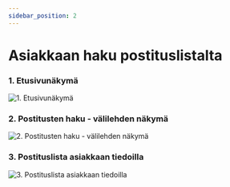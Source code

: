 ```yaml
---
sidebar_position: 2
---
```


# Asiakkaan haku postituslistalta

### 1. Etusivunäkymä

![1. Etusivunäkymä](/img/pikaohjeet/asiakashakuposti1.png)

### 2. Postitusten haku - välilehden näkymä

![2. Postitusten haku - välilehden näkymä](/img/pikaohjeet/asiakashakuposti2.png)

### 3. Postituslista asiakkaan tiedoilla

![3. Postituslista asiakkaan tiedoilla](/img/pikaohjeet/asiakashakuposti3.png)

